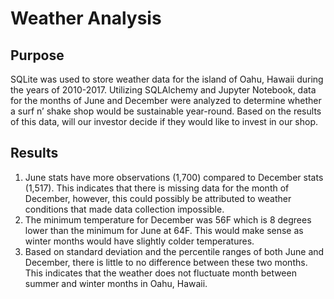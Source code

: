# Weather Analysis

## Purpose
SQLite was used to store weather data for the island of Oahu, Hawaii during the years of 2010-2017. Utilizing SQLAlchemy and Jupyter Notebook, data for the months of June and December were analyzed to determine whether a surf n’ shake shop would be sustainable year-round. Based on the results of this data, will our investor decide if they would like to invest in our shop.

## Results
1.	June stats have more observations (1,700) compared to December stats (1,517). This indicates that there is missing data for the month of December, however, this could possibly be attributed to weather conditions that made data collection impossible.
2.	The minimum temperature for December was 56F which is 8 degrees lower than the minimum for June at 64F. This would make sense as winter months would have slightly colder temperatures.
3.	Based on standard deviation and the percentile ranges of both June and December, there is little to no difference between these two months. This indicates that the weather does not fluctuate month between summer and winter months in Oahu, Hawaii. 
